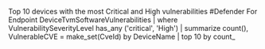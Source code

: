 Top 10 devices with the most Critical and High vulnerabilities
#Defender For Endpoint
		DeviceTvmSoftwareVulnerabilities
		| where VulnerabilitySeverityLevel has_any ('critical', 'High')
		| summarize count(), VulnerableCVE = make_set(CveId) by DeviceName
		| top 10 by count_



